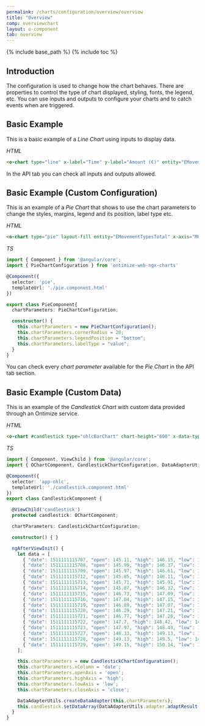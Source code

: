 ```yaml
---
permalink: /charts/configuration/overview/overview
title: "Overview"
comp: overviewchart
layout: o-component
tab: overview
---
```


{% include base_path %}
{% include toc %}

## Introduction


The configuration is used to change how the chart behaves. There are properties to control the type of chart displayed, styling, fonts, the legend, etc.
You can use inputs and outputs to configure your charts and to catch events when are triggered.


## Basic Example

This is a basic example of a *Line Chart* using inputs to display data.

*HTML*

```html
<o-chart type="line" x-label="Time" y-label="Amount (€)" entity="EMovements" x-axis="DATE_" y-axis="MOVEMENT" x-data-type="time"></o-chart>
```

In the API tab you can check all inputs and outputs allowed.


## Basic Example (Custom Configuration)

This is an example of a *Pie Chart* that shows to use the chart parameters to change the styles, margins, legend and its position, label type etc.

*HTML*

```html
<o-chart type="pie" layout-fill entity="EMovementTypesTotal" x-axis="MOVEMENTTYPES" y-axis="MOVEMENT" [chart-parameters]="chartParameters"></o-chart>
```

*TS*

```ts
import { Component } from '@angular/core';
import { PieChartConfiguration } from 'ontimize-web-ngx-charts'

@Component({
  selector: 'pie',
  templateUrl: './pie.component.html'
})

export class PieComponent{
  chartParameters: PieChartConfiguration;

  constructor() {
    this.chartParameters = new PieChartConfiguration();
    this.chartParameters.cornerRadius = 20;
    this.chartParameters.legendPosition = "bottom";
    this.chartParameters.labelType = "value";
  }
}
```

You can check every *chart parameter* available for the *Pie Chart* in the API tab section.


## Basic Example (Custom Data)

This is an example of the *Candlestick Chart* with custom data provided through an Ontimize service.

*HTML*

```html
<o-chart #candlestick type="ohlcBarChart" chart-height="600" x-data-type="time" [chart-parameters]="chartParameters"></o-chart>
```

*TS*

```ts
import { Component, ViewChild } from '@angular/core';
import { OChartComponent, CandlestickChartConfiguration, DataAdapterUtils } from 'ontimize-web-ngx-charts';;

@Component({
  selector: 'app-ohlc',
  templateUrl: './candlestick.component.html'
})
export class CandlestickComponent {

  @ViewChild('candlestick')
  protected candlestick: OChartComponent;

  chartParameters: CandlestickChartConfiguration;

  constructor() { }

  ngAfterViewInit() {
    let data = [
      { "date": 1511111115707, "open": 145.11, "high": 146.15, "low": 144.73, "close": 146.06, },
      { "date": 1511111115708, "open": 145.99, "high": 146.37, "low": 145.34, "close": 145.73 },
      { "date": 1511111115709, "open": 145.97, "high": 146.61, "low": 145.67, "close": 146.37 },
      { "date": 1511111115712, "open": 145.85, "high": 146.11, "low": 145.43, "close": 145.97 },
      { "date": 1511111115713, "open": 145.71, "high": 145.91, "low": 144.98, "close": 145.55 },
      { "date": 1511111115714, "open": 145.87, "high": 146.32, "low": 145.64, "close": 145.92 },
      { "date": 1511111115715, "open": 146.73, "high": 147.09, "low": 145.97, "close": 147.08 },
      { "date": 1511111115716, "open": 147.04, "high": 147.15, "low": 146.61, "close": 147.07 },
      { "date": 1511111115719, "open": 146.89, "high": 147.07, "low": 146.43, "close": 146.97 },
      { "date": 1511111115720, "open": 146.29, "high": 147.21, "low": 146.2, "close": 147.07 },
      { "date": 1511111115721, "open": 146.77, "high": 147.28, "low": 146.61, "close": 147.05 },
      { "date": 1511111115722, "open": 147.7, "high": 148.42, "low": 147.15, "close": 148 },
      { "date": 1511111115723, "open": 147.97, "high": 148.49, "low": 147.43, "close": 148.33 },
      { "date": 1511111115727, "open": 148.33, "high": 149.13, "low": 147.98, "close": 149.1 },
      { "date": 1511111115728, "open": 149.13, "high": 149.5, "low": 148.86, "close": 149.37 },
      { "date": 1511111115729, "open": 149.15, "high": 150.14, "low": 149.01, "close": 149.41 }
    ];

    this.chartParameters = new CandlestickChartConfiguration();
    this.chartParameters.xColumn = 'date';
    this.chartParameters.openAxis = 'open';
    this.chartParameters.highAxis = 'high';
    this.chartParameters.lowAxis = 'low';
    this.chartParameters.closeAxis = 'close';

    DataAdapterUtils.createDataAdapter(this.chartParameters);
    this.candlestick.setDataArray(DataAdapterUtils.adapter.adaptResult(data));
  }
}
```